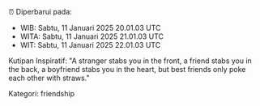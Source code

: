 ⏰ Diperbarui pada:
- WIB: Sabtu, 11 Januari 2025 20.01.03 UTC
- WITA: Sabtu, 11 Januari 2025 21.01.03 UTC
- WIT: Sabtu, 11 Januari 2025 22.01.03 UTC

Kutipan Inspiratif:
"A stranger stabs you in the front, a friend stabs you in the back, a boyfriend stabs you in the heart, but best friends only poke each other with straws."


Kategori: friendship

